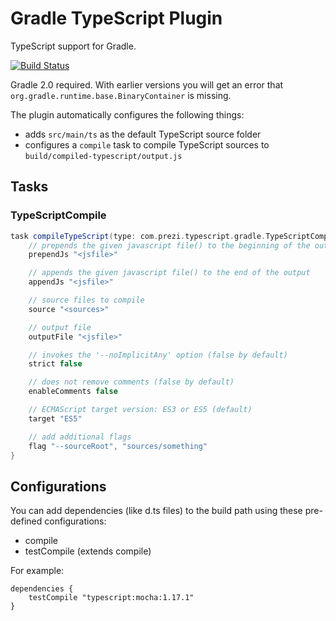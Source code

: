 Gradle TypeScript Plugin
========================

TypeScript support for Gradle.

[![Build Status](https://travis-ci.org/prezi/gradle-typescript-plugin.svg?branch=master)](https://travis-ci.org/prezi/gradle-typescript-plugin)

Gradle 2.0 required. With earlier versions you will get an error that `org.gradle.runtime.base.BinaryContainer` is missing.

The plugin automatically configures the following things:

* adds `src/main/ts` as the default TypeScript source folder
* configures a `compile` task to compile TypeScript sources to `build/compiled-typescript/output.js`

## Tasks

### TypeScriptCompile

```groovy
task compileTypeScript(type: com.prezi.typescript.gradle.TypeScriptCompile) {
	// prepends the given javascript file() to the beginning of the output
	prependJs "<jsfile>"

	// appends the given javascript file() to the end of the output
	appendJs "<jsfile>"

	// source files to compile
	source "<sources>"

	// output file
	outputFile "<jsfile>"

	// invokes the '--noImplicitAny' option (false by default)
	strict false

	// does not remove comments (false by default)
	enableComments false

	// ECMAScript target version: ES3 or ES5 (default)
	target "ES5"

	// add additional flags
	flag "--sourceRoot", "sources/something"
}
```

## Configurations

You can add dependencies (like d.ts files) to the build path using these pre-defined configurations:

 * compile
 * testCompile (extends compile)
 
For example:
	
	dependencies {
		testCompile "typescript:mocha:1.17.1"
	}
